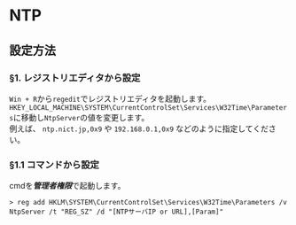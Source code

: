 # NTP
## 設定方法
### §1. レジストリエディタから設定
```Win + R```から```regedit```でレジストリエディタを起動します。  
```HKEY_LOCAL_MACHINE\SYSTEM\CurrentControlSet\Services\W32Time\Parameters```に移動し```NtpServer```の値を変更します。  
例えば、 ```ntp.nict.jp,0x9``` や ```192.168.0.1,0x9``` などのように指定してください。
### §1.1 コマンドから設定
cmdを***管理者権限***で起動します。
```
> reg add HKLM\SYSTEM\CurrentControlSet\Services\W32Time\Parameters /v NtpServer /t "REG_SZ" /d "[NTPサーバIP or URL],[Param]"
```
